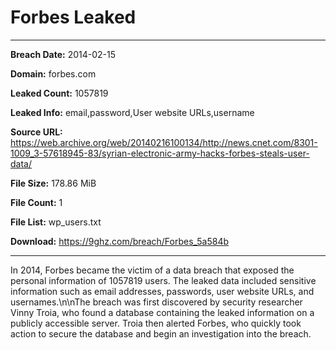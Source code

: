 # Forbes Leaked

------------
**Breach Date:** 2014-02-15

**Domain:** forbes.com

**Leaked Count:** 1057819

**Leaked Info:** email,password,User website URLs,username

**Source URL:** https://web.archive.org/web/20140216100134/http://news.cnet.com/8301-1009_3-57618945-83/syrian-electronic-army-hacks-forbes-steals-user-data/

**File Size:** 178.86 MiB

**File Count:** 1

**File List:** wp_users.txt

**Download:** https://9ghz.com/breach/Forbes_5a584b

------------
In 2014, Forbes became the victim of a data breach that exposed the personal information of 1057819 users. The leaked data included sensitive information such as email addresses, passwords, user website URLs, and usernames.\n\nThe breach was first discovered by security researcher Vinny Troia, who found a database containing the leaked information on a publicly accessible server. Troia then alerted Forbes, who quickly took action to secure the database and begin an investigation into the breach.
